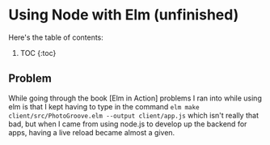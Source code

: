 # Using Node with Elm (unfinished)

Here's the table of contents:

1. TOC
{:toc}


## Problem

While going through the book [Elm in Action] problems I ran into while using elm is that I kept having to type in the command `elm make client/src/PhotoGroove.elm --output client/app.js` which isn't really that bad, but when I came from using node.js to develop up the backend for apps, having a live reload became almost a given. 
